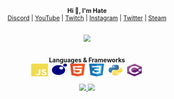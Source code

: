 <p align='center'>
  <b>Hi 👋, I'm Hate</b><br>
  <a href="https://discord.gg/PpCAxDDHz4">Discord</a> |
  <a href="https://www.youtube.com/channel/UCs1huNgLTHnh0KF8qcaFQig">YouTube</a> |
  <a href="https://www.twitch.tv/therealhatee">Twitch</a> |
  <a href="https://instagram.com/1800hatee">Instagram</a> |
  <a href="https://twitter.com/hatezyn">Twitter</a> |
  <a href="https://steamcommunity.com/id/therealhatee">Steam</a>
</p>

<p align="center"><br>
  <a href="https://github.com/1800hate">
    <img src="https://lanyard-profile-readme.vercel.app/api/844524855675453450"/>
     </a>
</p>

<div style="display: inline_block" align="center"><br>
  <b>Languages & Frameworks</b><br>
  <img align="center" alt="hate-Js" height="30" width="40" src="https://raw.githubusercontent.com/devicons/devicon/master/icons/javascript/javascript-plain.svg">
  <img align="center" alt="hate-Csharp" height="30" width="40" src="https://raw.githubusercontent.com/devicons/devicon/master/icons/lua/lua-original.svg">
  <img align="center" alt="hate-HTML" height="30" width="40" src="https://raw.githubusercontent.com/devicons/devicon/master/icons/html5/html5-original.svg">
  <img align="center" alt="hate-CSS" height="30" width="40" src="https://raw.githubusercontent.com/devicons/devicon/master/icons/css3/css3-original.svg">
  <img align="center" alt="hate-Python" height="30" width="40" src="https://raw.githubusercontent.com/devicons/devicon/master/icons/python/python-original.svg">
  <img align="center" alt="hate-Csharp" height="30" width="40" src="https://raw.githubusercontent.com/devicons/devicon/master/icons/csharp/csharp-original.svg">
</div>

<br>

<div align="center">
  <a href="https://github.com/1800hate">
  <img height="180em" src="https://github-readme-stats.vercel.app/api?username=therealhate&show_icons=true&theme=dark&include_all_commits=true&count_private=true"/>
  <img height="180em" src="https://github-readme-stats.vercel.app/api/top-langs/?username=therealhate&layout=compact&langs_count=7&theme=dark"/>
</div>
